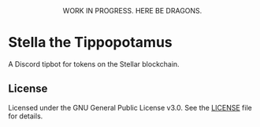 <div align="center"
<h1>WORK IN PROGRESS. HERE BE DRAGONS.</h1>
</div>

# Stella the Tippopotamus

A Discord tipbot for tokens on the Stellar blockchain.

## License
Licensed under the GNU General Public License v3.0. See the [LICENSE](./LICENSE) file for details.
